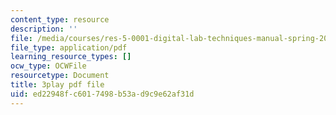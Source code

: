 ```yaml
---
content_type: resource
description: ''
file: /media/courses/res-5-0001-digital-lab-techniques-manual-spring-2007/ed22948fc6017498b53ad9c9e62af31d_3DQj4dibr78.pdf
file_type: application/pdf
learning_resource_types: []
ocw_type: OCWFile
resourcetype: Document
title: 3play pdf file
uid: ed22948f-c601-7498-b53a-d9c9e62af31d
---
```

